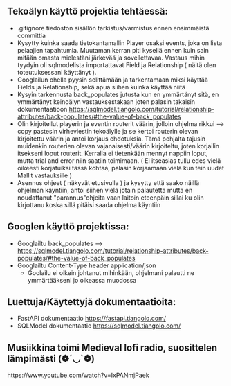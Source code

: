 <h2>Tekoälyn käyttö projektia tehtäessä:</h2>

- .gitignore tiedoston sisällön tarkistus/varmistus ennen ensimmäistä committia
- Kysytty kuinka saada tietokantamallin Player osaksi events, joka on lista pelaajien tapahtumia. Muutaman kerran piti kysellä ennen kuin sain mitään omasta mielestäni järkevää ja sovellettavaa. Vastaus mihin tyydyin oli sqlmodelista importattavat Field ja Relationship ( näitä olen toteutuksessani käyttänyt ).
- Googlailun ohella pyysin selittämään ja tarkentamaan miksi käyttää Fields ja Relationship, sekä apua siihen kuinka käyttää niitä
- Kysyin tarkennusta back_populates jutusta kun en ymmärtänyt sitä, en ymmärtänyt keinoälyn vastauksestakaan joten palasin takaisin dokumentaatioon https://sqlmodel.tiangolo.com/tutorial/relationship-attributes/back-populates/#the-value-of-back_populates
- Olin kirjoitellut playerin ja eventin routerit väärin, jolloin ohjelma rikkui --> copy pastesin virheviestin tekoälylle ja se kertoi routerin olevan kirjoitettu väärin ja antoi korjaus ehdotuksia. Tämä pohjalta tajusin muidenkin routerien olevan vajanaisesti/väärin kirjoiteltu, joten korjailin itsekseni loput routerit. Kerralla ei tietenkään mennyt nappiin loput, mutta trial and error niin saatiin toimimaan. ( Ei itseasias tullu edes vielä oikeesti korjatuiksi tässä kohtaa, palasin korjaamaan vielä kun tein uudet Mallit vastauksille )
- Asennus ohjeet ( näkyvät etusivulla ) ja kysytty että saako näillä ohjelman käyntiin, antoi siihen vielä jotain palautetta mutta en noudattanut "parannus"ohjeita vaan laitoin eteenpäin sillai ku olin kirjottanu koska sillä pitäisi saada ohjelma käyntiin


<h2>Googlen käyttö projektissa:</h2>

- Googlailtu back_populates --> https://sqlmodel.tiangolo.com/tutorial/relationship-attributes/back-populates/#the-value-of-back_populates
- Googlailtu Content-Type header application/json
    - Goolailu ei oikein johtanut mihinkään, ohjelmani palautti ne ymmärtääkseni jo oikeassa muodossa


<h2>Luettuja/Käytettyjä dokumentaatioita:</h2>

- FastAPI dokumentaatio https://fastapi.tiangolo.com/
- SQLModel dokumentaatio https://sqlmodel.tiangolo.com/



<h2>Musiikkina toimi Medieval lofi radio, suosittelen lämpimästi (❁´◡`❁)</h2>
https://www.youtube.com/watch?v=IxPANmjPaek